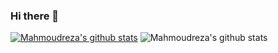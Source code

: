 ### Hi there 👋

<!--
**mentezami/mentezami** is a ✨ _special_ ✨ repository because its `README.md` (this file) appears on your GitHub profile.

Here are some ideas to get you started:

- 🔭 I’m currently working on ...
- 🌱 I’m currently learning ...
- 👯 I’m looking to collaborate on ...
- 🤔 I’m looking for help with ...
- 💬 Ask me about ...
- 📫 How to reach me: ...
- 😄 Pronouns: ...
- ⚡ Fun fact: ...
-->
[![Mahmoudreza's github stats](https://github-readme-stats.vercel.app/api?username=mentezami)](https://github.com/mentezami/github-readme-stats)
![Mahmoudreza's github stats](https://github-readme-stats.vercel.app/api?username=mentezami&count_private=true)
